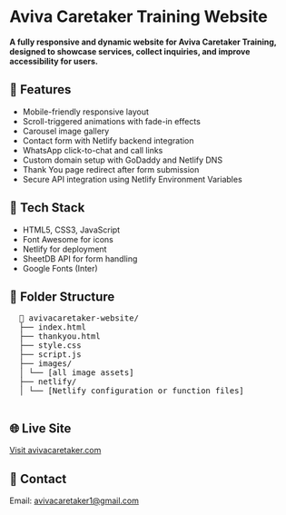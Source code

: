 # Aviva Caretaker Training Website

**A fully responsive and dynamic website for Aviva Caretaker Training, designed to showcase services, collect inquiries, and improve accessibility for users.**

## 🔧 Features

- Mobile-friendly responsive layout
- Scroll-triggered animations with fade-in effects
- Carousel image gallery
- Contact form with Netlify backend integration
- WhatsApp click-to-chat and call links
- Custom domain setup with GoDaddy and Netlify DNS
- Thank You page redirect after form submission
- Secure API integration using Netlify Environment Variables

## 🚀 Tech Stack

- HTML5, CSS3, JavaScript
- Font Awesome for icons
- Netlify for deployment
- SheetDB API for form handling
- Google Fonts (Inter)

## 📂 Folder Structure
<pre>
  📁 avivacaretaker-website/ 
  ├── index.html 
  ├── thankyou.html 
  ├── style.css 
  ├── script.js 
  ├── images/ 
  │ └── [all image assets] 
  ├── netlify/ 
  │ └── [Netlify configuration or function files]

</pre>

## 🌐 Live Site

[Visit avivacaretaker.com](https://avivacaretaker.com)

## 📧 Contact

Email: [avivacaretaker1@gmail.com](mailto:avivacaretaker1@gmail.com)
